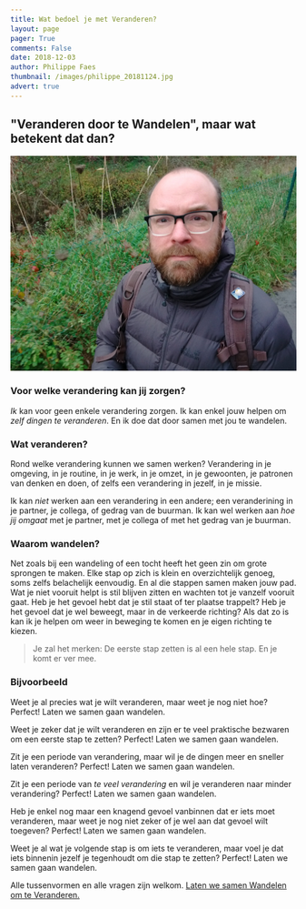 ```yaml
---
title: Wat bedoel je met Veranderen?
layout: page
pager: True
comments: False
date: 2018-12-03
author: Philippe Faes
thumbnail: /images/philippe_20181124.jpg
advert: true
---
```




## "Veranderen door te Wandelen", maar wat betekent dat dan? 

![Veranderen door te Wandelen](/images/philippe_20181124.jpg)

### Voor welke verandering kan jij zorgen?

*Ik* kan voor geen enkele verandering zorgen. Ik kan enkel jouw helpen om *zelf dingen te veranderen*. En ik doe dat door samen met jou te wandelen.

### Wat veranderen? 

Rond welke verandering kunnen we samen werken? Verandering in je omgeving, in je routine, in je werk, in je omzet, in je gewoonten, je patronen van denken en doen, of zelfs een verandering in jezelf, in je missie. 

Ik kan *niet* werken aan een verandering in een andere; een veranderining in je partner, je collega, of gedrag van de buurman. Ik kan wel werken aan *hoe jij omgaat* met je partner, met je collega of met het gedrag van je buurman.

### Waarom wandelen?

Net zoals bij een wandeling of een tocht heeft het geen zin om grote sprongen te maken. Elke stap op zich is klein en overzichtelijk genoeg, soms zelfs belachelijk eenvoudig. En al die stappen samen maken jouw pad. Wat je niet vooruit helpt is stil blijven zitten en wachten tot je vanzelf vooruit gaat. Heb je het gevoel hebt dat je stil staat of ter plaatse trappelt? Heb je het gevoel dat je wel beweegt, maar in de verkeerde richting? Als dat zo is kan ik je helpen om weer in beweging te komen en je eigen richting te kiezen.

> Je zal het merken: De eerste stap zetten is al een hele stap. En je komt er ver mee. 

### Bijvoorbeeld

Weet je al precies wat je wilt veranderen, maar weet je nog niet hoe? Perfect! Laten we samen gaan wandelen.

Weet je zeker dat je wilt veranderen en zijn er te veel praktische bezwaren om een eerste stap te zetten? Perfect! Laten we samen gaan wandelen.

Zit je een periode van verandering, maar wil je de dingen meer en sneller laten veranderen? Perfect! Laten we samen gaan wandelen.

Zit je een periode van *te veel verandering* en wil je veranderen naar minder verandering? Perfect! Laten we samen gaan wandelen.

Heb je enkel nog maar een knagend gevoel vanbinnen dat er iets moet veranderen, maar weet je nog niet zeker of je wel aan dat gevoel wilt toegeven? Perfect! Laten we samen gaan wandelen.

Weet je al wat je volgende stap is om iets te veranderen, maar voel je dat iets binnenin jezelf je tegenhoudt om die stap te zetten?  Perfect! Laten we samen gaan wandelen.

Alle tussenvormen en alle vragen zijn welkom. [Laten we samen Wandelen om te Veranderen.](/bookme.html) 
